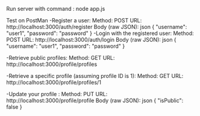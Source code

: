 Run server with command : node app.js

Test on PostMan
-Register a user:
Method: POST
URL: http://localhost:3000/auth/register
Body (raw JSON):
json
{
    "username": "user1",
    "password": "password"
}
-Login with the registered user:
Method: POST
URL: http://localhost:3000/auth/login
Body (raw JSON):
json
{
    "username": "user1",
    "password": "password"
}

-Retrieve public profiles:
Method: GET
URL: http://localhost:3000/profile/profiles

-Retrieve a specific profile (assuming profile ID is 1):
Method: GET
URL: http://localhost:3000/profile/profiles/1

-Update your profile :
Method: PUT
URL: http://localhost:3000/profile/profile
Body (raw JSON):
json
{
    "isPublic": false
}
